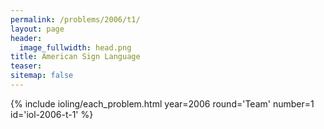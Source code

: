 ```yaml
---
permalink: /problems/2006/t1/
layout: page
header:
  image_fullwidth: head.png
title: American Sign Language
teaser: 
sitemap: false
---
```


{% include ioling/each_problem.html year=2006 round='Team' number=1 id='iol-2006-t-1' %}